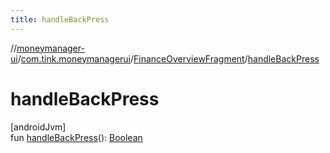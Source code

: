 ```yaml
---
title: handleBackPress
---
```

//[moneymanager-ui](../../../index.html)/[com.tink.moneymanagerui](../index.html)/[FinanceOverviewFragment](index.html)/[handleBackPress](handle-back-press.html)



# handleBackPress



[androidJvm]\
fun [handleBackPress](handle-back-press.html)(): [Boolean](https://kotlinlang.org/api/latest/jvm/stdlib/kotlin/-boolean/index.html)





